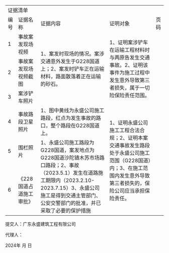 <table><tr><td colspan="5">证据清单</td></tr><tr><td>编号</td><td>证据名称</td><td>证据内容</td><td>证明对象</td><td>页码</td></tr><tr><td>1</td><td>事故案发现场视频</td><td rowspan="3">1、案发时现场的情况。案涉交通意外发生于G228国道上；2、案发时铲车正在运输材料，路面散落着正在运输的砂石。</td><td rowspan="3">1、证明案涉铲车在运输工程材料时与两原告发生交通事故。2、证明该事件为施工过程中发生意外导致第三者损失，属于一切险保险责任范围。</td><td></td></tr><tr><td>2</td><td>事故案发现场视频截图</td><td></td></tr><tr><td>3</td><td>案涉铲车照片</td><td></td></tr><tr><td>4</td><td>事故路段卫星照片</td><td>1、图中黄线为永盛公司施工路段，红点为发生事故的路口，整个路段在G228国道上。</td><td rowspan="3">1、证明永盛公司施工工程合法合规；2、证明本案交通事故发生路段处于永盛公司施工范围（G228国道）内；3、在施工范围内发生意外导致第三者损失的，保险公司应当承担保险责任。</td><td></td></tr><tr><td>5</td><td>围栏照片</td><td rowspan="2">1、永盛公司施工路段为G228国道，案发地点为G228国道沙陀镇木苏市场路口路段；2、事故（2023.5.1）发生在道路施工期限内（2023.2.10-2023.7.15）3、永盛公司施工是得到交通主管部门、公安交警部门的批准，并已采取了必要的保护措施</td><td></td></tr><tr><td>6</td><td>《228国道占道施工审批》</td><td></td></tr></table>

提交人：广东永盛建筑工程有限公司

代理人：

2024年 月 日